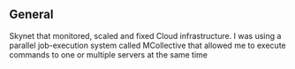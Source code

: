 ## General
 Skynet that monitored, scaled and fixed Cloud infrastructure. I was using a parallel job-execution system called MCollective that allowed me to execute commands to one or multiple servers at the same time
